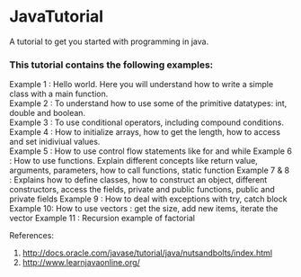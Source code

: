 # JavaTutorial
A tutorial to get you started with programming in java. <br/>

<h3>This tutorial contains the following examples:</h3>

Example 1 : Hello world. Here you will understand how to write a simple class with a main function.<br/>
Example 2 : To understand how to use some of the primitive datatypes: int, double and boolean.<br/>
Example 3 : To use conditional operators, including compound conditions.<br/>
Example 4 : How to initialize arrays, how to get the length, how to access and set inidiviual values.<br/>
Example 5 : How to use control flow statements like for and while
Example 6 : How to use functions. Explain different concepts like return value, arguments, parameters, how to call functions, static function
Example 7 & 8 : Explains how to define classes, how to construct an object, different constructors, access the fields, private and public functions, public and private fields
Example 9 : How to deal with exceptions with try, catch block
Example 10: How to use vectors : get the size, add new items, iterate the vector
Example 11 : Recursion example of factorial


References:
1. http://docs.oracle.com/javase/tutorial/java/nutsandbolts/index.html
2. http://www.learnjavaonline.org/
